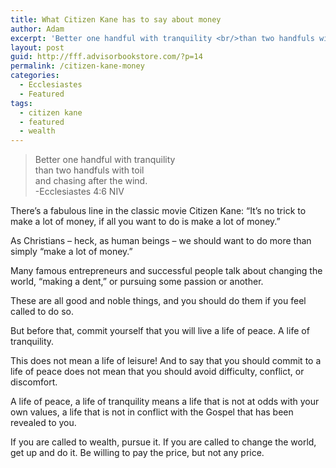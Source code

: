 ```yaml
---
title: What Citizen Kane has to say about money
author: Adam
excerpt: 'Better one handful with tranquility <br/>than two handfuls with toil <br/>and chasing after the wind. <br/>-Ecclesiastes 4:6'
layout: post
guid: http://fff.advisorbookstore.com/?p=14
permalink: /citizen-kane-money
categories:
  - Ecclesiastes
  - Featured
tags:
  - citizen kane
  - featured
  - wealth
---
```

> Better one handful with tranquility  
> than two handfuls with toil  
> and chasing after the wind.  
> -Ecclesiastes 4:6 NIV 

There&rsquo;s a fabulous line in the classic movie Citizen Kane: &ldquo;It&rsquo;s no trick to make a lot of money, if all you want to do is make a lot of money.&rdquo;

<div class='embed-container'>
</div>

As Christians &#8211; heck, as human beings &#8211; we should want to do more than simply &ldquo;make a lot of money.&rdquo;

Many famous entrepreneurs and successful people talk about changing the world, &ldquo;making a dent,&rdquo; or pursuing some passion or another.

These are all good and noble things, and you should do them if you feel called to do so.

But before that, commit yourself that you will live a life of peace. A life of tranquility.

This does not mean a life of leisure! And to say that you should commit to a life of peace does not mean that you should avoid difficulty, conflict, or discomfort.

A life of peace, a life of tranquility means a life that is not at odds with your own values, a life that is not in conflict with the Gospel that has been revealed to you.

If you are called to wealth, pursue it. If you are called to change the world, get up and do it. Be willing to pay the price, but not any price.
